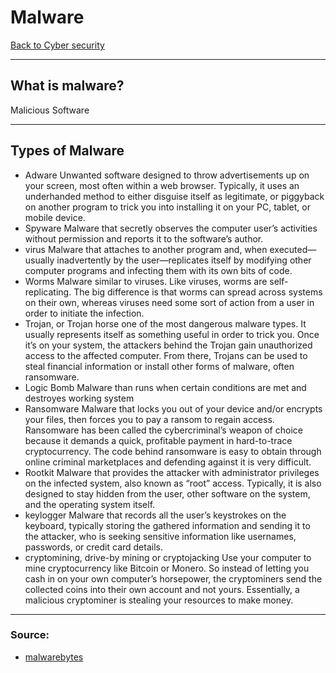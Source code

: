# Malware
[Back to Cyber security](Cyber%20security.md)
- --
## What is malware?
Malicious Software
- --
## Types of Malware
- Adware 
Unwanted software designed to throw advertisements up on your screen, most often within a web browser. Typically, it uses an underhanded method to either disguise itself as legitimate, or piggyback on another program to trick you into installing it on your PC, tablet, or mobile device.
- Spyware 
Malware that secretly observes the computer user’s activities without permission and reports it to the software’s author.
- virus 
Malware that attaches to another program and, when executed—usually inadvertently by the user—replicates itself by modifying other computer programs and infecting them with its own bits of code.
- Worms 
Malware similar to viruses. Like viruses, worms are self-replicating. The big difference is that worms can spread across systems on their own, whereas viruses need some sort of action from a user in order to initiate the infection.
- Trojan, or Trojan horse
one of the most dangerous malware types. It usually represents itself as something useful in order to trick you. Once it’s on your system, the attackers behind the Trojan gain unauthorized access to the affected computer. From there, Trojans can be used to steal financial information or install other forms of malware, often ransomware.
- Logic Bomb
Malware than runs when certain conditions are met and destroyes working system
- Ransomware 
Malware that locks you out of your device and/or encrypts your files, then forces you to pay a ransom to regain access. Ransomware has been called the cybercriminal’s weapon of choice because it demands a quick, profitable payment in hard-to-trace cryptocurrency. The code behind ransomware is easy to obtain through online criminal marketplaces and defending against it is very difficult. 
- Rootkit 
Malware that provides the attacker with administrator privileges on the infected system, also known as “root” access. Typically, it is also designed to stay hidden from the user, other software on the system, and the operating system itself.
- keylogger 
Malware that records all the user’s keystrokes on the keyboard, typically storing the gathered information and sending it to the attacker, who is seeking sensitive information like usernames, passwords, or credit card details.
- cryptomining, drive-by mining or cryptojacking
Use your computer to mine cryptocurrency like Bitcoin or Monero. So instead of letting you cash in on your own computer’s horsepower, the cryptominers send the collected coins into their own account and not yours. Essentially, a malicious cryptominer is stealing your resources to make money.

- --
### Source:
- [malwarebytes](https://www.malwarebytes.com/malware)